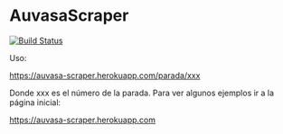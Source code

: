# AuvasaScraper

[![Build Status](https://travis-ci.org/luisddm/AuvasaScraper.svg)](https://travis-ci.org/luisddm/AuvasaScraper)

Uso:

https://auvasa-scraper.herokuapp.com/parada/xxx

Donde xxx es el número de la parada. Para ver algunos ejemplos ir a la página inicial:

https://auvasa-scraper.herokuapp.com